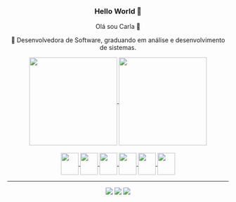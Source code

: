 ### Hello World 🦦
Olá sou Carla 👋

🔭 Desenvolvedora de Software, graduando em análise e desenvolvimento de sistemas.


<head>
  <link rel="stylesheet" href="https://cdn.jsdelivr.net/gh/devicons/devicon@v2.15.1/devicon.min.css">
</head>
<body align="center">
 <div align="center"> 
<a href="https://github.com/Carlamagalhaes1">
  
  <img height=200 align="center" src="https://github-readme-stats.vercel.app/api?username=Carlamagalhaes1&theme=transparent&rank_icon=github&show_icons=true&repo-private=true" />
  
  <img height=200 align="center" src="https://github-readme-stats.vercel.app/api/top-langs?username=Carlamagalhaes1&layout=compact&langs_count=8&card_width=320&theme=transparent" />
  

  


<div style="display: inline_block"><br>
  <img align="center" height="50" width="40" src="https://cdn.jsdelivr.net/gh/devicons/devicon/icons/vscode/vscode-original.svg" />
  <img align="center" height="50" width="40" src="https://cdn.jsdelivr.net/gh/devicons/devicon/icons/typescript/typescript-original.svg" />
  <img align="center" height="50" width="40" src="https://cdn.jsdelivr.net/gh/devicons/devicon/icons/javascript/javascript-original.svg"/>
  <img align="center" height="50" width="40" src="https://cdn.jsdelivr.net/gh/devicons/devicon/icons/react/react-original.svg" />
  <img align="center" height="50" width="40" src="https://cdn.jsdelivr.net/gh/devicons/devicon/icons/tailwindcss/tailwindcss-original.svg"/>
  <img align="center" height="50" width="40" src="https://cdn.jsdelivr.net/gh/devicons/devicon/icons/bootstrap/bootstrap-original.svg" />

 
</div>

<hr>

<div> 
  <a href="https://www.instagram.com/_carlatxr/" target="_blank"><img src="https://img.shields.io/badge/-Instagram-%23E4405F?style=for-the-badge&logo=instagram&logoColor=white" target="_blank"></a>
  <a href = "mailto:carlateixeira@gmail.com"><img src="https://img.shields.io/badge/-Gmail-%23333?style=for-the-badge&logo=gmail&logoColor=white" target="_blank"></a> 
  <a href="https://www.linkedin.com/in/carla-magalh%C3%A3es-851195355/" target="_blank">
  <img src="https://img.shields.io/badge/-LinkedIn-blue?style=for-the-badge&logo=linkedin&logoColor=white">
  </a>
 

</div>
